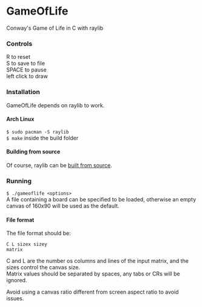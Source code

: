 
# GameOfLife
Conway's Game of Life in C with raylib

### Controls

R to reset\
S to save to file\
SPACE to pause\
left click to draw

### Installation

GameOfLife depends on raylib to work.

#### Arch Linux

`$ sudo pacman -S raylib`\
`$ make` inside the build folder

#### Building from source

Of course, raylib can be [built from source](https://github.com/raysan5/raylib/wiki/Working-on-GNU-Linux).

### Running

`$ ./gameoflife <options>`\
A file containing a board can be specified to be loaded, otherwise an empty canvas of 160x90 will be used as the default.

#### File format

The file format should be:
```
C L sizex sizey
matrix
```
C and L are the number os columns and lines of the input matrix, and the sizes control the canvas size.\
Matrix values should be separated by spaces, any tabs or CRs will be ignored.

Avoid using a canvas ratio different from screen aspect ratio to avoid issues.

